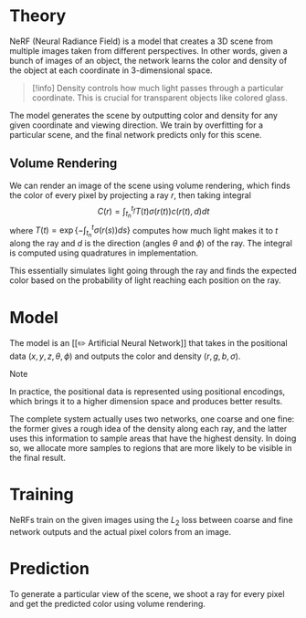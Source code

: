 # Theory
NeRF (Neural Radiance Field) is a model that creates a 3D scene from multiple images taken from different perspectives. In other words, given a bunch of images of an object, the network learns the color and density of the object at each coordinate in 3-dimensional space.

> [!info]
> Density controls how much light passes through a particular coordinate. This is crucial for transparent objects like colored glass.

The model generates the scene by outputting color and density for any given coordinate and viewing direction. We train by overfitting for a particular scene, and the final network predicts only for this scene.

## Volume Rendering
We can render an image of the scene using volume rendering, which finds the color of every pixel by projecting a ray $r$, then taking integral $$C(r) = \int_{t_n}^{t_f}T(t)\sigma(r(t))c(r(t), d)dt$$
where $T(t) = \exp\{-\int_{t_n}^t \sigma(r(s))ds\}$ computes how much light makes it to $t$ along the ray and $d$ is the direction (angles $\theta$ and $\phi$) of the ray. The integral is computed using quadratures in implementation.

This essentially simulates light going through the ray and finds the expected color based on the probability of light reaching each position on the ray.

# Model
The model is an [[✏️ Artificial Neural Network]] that takes in the positional data $(x, y, z, \theta, \phi)$ and outputs the color and density $(r, g, b, \sigma)$.

> [!note]
> In practice, the positional data is represented using positional encodings, which brings it to a higher dimension space and produces better results.

The complete system actually uses two networks, one coarse and one fine: the former gives a rough idea of the density along each ray, and the latter uses this information to sample areas that have the highest density. In doing so, we allocate more samples to regions that are more likely to be visible in the final result.

# Training
NeRFs train on the given images using the $L_2$ loss between coarse and fine network outputs and the actual pixel colors from an image.

# Prediction
To generate a particular view of the scene, we shoot a ray for every pixel and get the predicted color using volume rendering.